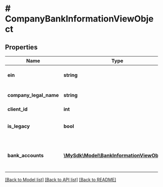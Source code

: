 # # CompanyBankInformationViewObject

## Properties

Name | Type | Description | Notes
------------ | ------------- | ------------- | -------------
**ein** | **string** | Employer Identification Number | [optional]
**company_legal_name** | **string** | Legal name of the company | [optional]
**client_id** | **int** | Client ID | [optional]
**is_legacy** | **bool** | Whether the company is using legacy systems | [optional]
**bank_accounts** | [**\MySdk\Model\BankInformationViewObject[]**](BankInformationViewObject.md) | List of bank accounts associated with the company | [optional]

[[Back to Model list]](../../README.md#models) [[Back to API list]](../../README.md#endpoints) [[Back to README]](../../README.md)
